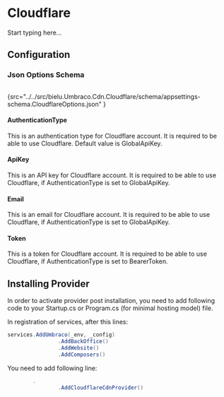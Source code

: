 # Cloudflare

Start typing here...

## Configuration
### Json Options Schema
```json
```
{src="../../src/bielu.Umbraco.Cdn.Cloudflare/schema/appsettings-schema.CloudflareOptions.json" }
#### AuthenticationType
This is an authentication type for Cloudflare account. It is required to be able to use Cloudflare. Default value is GlobalApiKey.
#### ApiKey
This is an API key for Cloudflare account. It is required to be able to use Cloudflare, if AuthenticationType is set to GlobalApiKey.
#### Email
This is an email for Cloudflare account. It is required to be able to use Cloudflare, if AuthenticationType is set to GlobalApiKey.
#### Token
This is a token for Cloudflare account. It is required to be able to use Cloudflare, if AuthenticationType is set to BearerToken.
## Installing Provider
In order to activate provider post installation, you need to add following code to your Startup.cs or Program.cs (for minimal hosting model) file.

In registration of services, after this lines:
```C#
services.AddUmbraco(_env, _config)
                .AddBackOffice()
                .AddWebsite()
                .AddComposers()
```
You need to add following line:
```C#
        .
                .AddCloudflareCdnProvider()
```